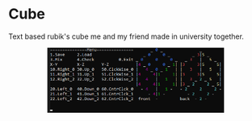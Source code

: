 # Cube
Text based rubik's cube me and my friend made in university together.
<p align="center">
  <img src="Screenshot.png" width="350">
</p>
